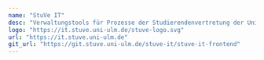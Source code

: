 ```yaml
---
name: "StuVe IT"
desc: "Verwaltungstools für Prozesse der Studierendenvertretung der Universität Ulm."
logo: "https://it.stuve.uni-ulm.de/stuve-logo.svg"
url: "https://it.stuve.uni-ulm.de"
git_url: "https://git.stuve.uni-ulm.de/stuve-it/stuve-it-frontend"
---
```

